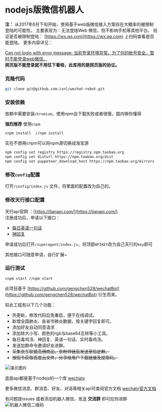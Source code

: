# nodejs版微信机器人

**注：** 从2017年6月下旬开始，使用基于web版微信接入方案存在大概率的被限制登陆的可能性。 主要表现为：无法登陆Web 微信，但不影响手机等其他平台。 验证是否被限制登陆： [https://wx.qq.com](https://wx.qq.com) 上扫码查看是否能登陆。 更多内容详见：

[Can not login with error message: 当前登录环境异常。为了你的帐号安全，暂时不能登录web微信。](https://github.com/Chatie/wechaty/issues/603)  
**网页版不能登录就不用往下看啦，此库用的是网页版的协议。**

### 克隆代码
```bash
git clone git@github.com:isnl/wechat-robot.git
```

### 安装依赖
依赖中需要安装`chromium`，使用npm会下载失败或者很慢，国内嘛你懂得  

**强烈推荐** 使用`cnpm`  
```bash
cnpm install  //npm install
```
实在不想用cnpm可以将npm源切换成淘宝源
```bash
npm config set registry https://registry.npm.taobao.org
npm config set disturl https://npm.taobao.org/dist
npm config set puppeteer_download_host https://npm.taobao.org/mirrors
```

### 修改`config`配置
打开`/config/index.js` 文件，将里面的配置改为自己的。

### 修改天行接口配置
天行api官网 ：[https://tianapi.com/](https://tianapi.com/)  
注册成功后，申请以下接口：  
- [每日英语一句话](https://www.tianapi.com/apiview/62)
- [神回复](https://www.tianapi.com/apiview/39)  

申请成功后打开`/superagent/index.js`，将顶部`APIKEY`改为自己天行的`key`即可

其他接口可随意申请，自行扩展~

### 运行测试
```bash
cnpm start //npm start
```



此项目基于 [https://github.com/gengchen528/wechatBot](https://github.com/gengchen528/wechatBot) 衍生而来。

较此工程有以下几个功能：  
- 热更新，修改代码后免重启，便于在线调试。
- 新增全国肺炎、各省市肺炎数据，按关键字回复即可。
- 添加好友自动同意请求
- 添加转大小写、颜色的rgb与base64互转等小工具。
- 每日毒鸡汤、神回复、英语一句话、实时毒鸡汤。
- 发送加群命令邀请好友进群。
- ~~采集京东联盟高佣商品，京粉转链后发送至指定群。~~
- ~~按指令获取百度云文件，分享给用户下载链接及提取码。~~

![演示图片](https://ae01.alicdn.com/kf/U94ce57f9e7604d5bab549d4a6484d970T.gif)

底层api都是基于nodejs的一个库 [wechaty](https://github.com/wechaty/wechaty)  

更多微信消息、群消息、好友、对话等相关api可查阅官方文档 [wechaty官方文档](https://github.com/wechaty/wechaty/blob/master/docs/index.md)  

有问题提issues  或者添加机器人微信，发送 **交流群** 即可拉你进群
![机器人微信二维码](https://static.iiter.cn/robot-qrcode.jpg)
